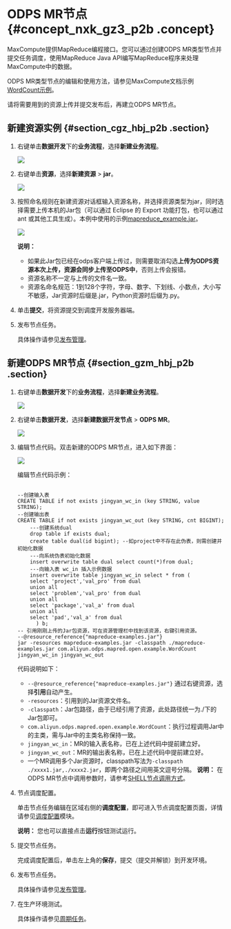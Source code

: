 # ODPS MR节点 {#concept_nxk_gz3_p2b .concept}

MaxCompute提供MapReduce编程接口。您可以通过创建ODPS MR类型节点并提交任务调度，使用MapReduce Java API编写MapReduce程序来处理MaxCompute中的数据。

ODPS MR类型节点的编辑和使用方法，请参见MaxCompute文档示例[WordCount示例](https://www.alibabacloud.com/help/doc-detail/27886.htm)。

请将需要用到的资源上传并提交发布后，再建立ODPS MR节点。

## 新建资源实例 {#section_cgz_hbj_p2b .section}

1.  右键单击**数据开发**下的**业务流程**，选择**新建业务流程**。

    ![](http://static-aliyun-doc.oss-cn-hangzhou.aliyuncs.com/assets/img/16288/15519450047643_zh-CN.png)

2.  右键单击**资源**，选择**新建资源** \> **jar**。

    ![](http://static-aliyun-doc.oss-cn-hangzhou.aliyuncs.com/assets/img/16294/15519450047720_zh-CN.png)

3.  按照命名规则在新建资源对话框输入资源名称，并选择资源类型为jar，同时选择需要上传本机的Jar包（可以通过 Eclipse 的 Export 功能打包，也可以通过 ant 或其他工具生成）。本例中使用的示例[mapreduce\_example.jar](http://docs-aliyun.cn-hangzhou.oss.aliyun-inc.com/assets/attach/57148/cn_zh/1534313773021/mapreduce-examples.jar)。

    ![](http://static-aliyun-doc.oss-cn-hangzhou.aliyuncs.com/assets/img/16294/15519450047721_zh-CN.png)

    **说明：** 

    -   如果此Jar包已经在odps客户端上传过，则需要取消勾选**上传为ODPS资源本次上传，资源会同步上传至ODPS中**，否则上传会报错。
    -   资源名称不一定与上传的文件名一致。
    -   资源名命名规范：1到128个字符，字母、数字、下划线、小数点，大小写不敏感，Jar资源时后缀是.jar，Python资源时后缀为.py。
4.  单击**提交**，将资源提交到调度开发服务器端。
5.  发布节点任务。

    具体操作请参见[发布管理](intl.zh-CN/使用指南/数据开发/发布管理/任务发布.md#)。


## 新建ODPS MR节点 {#section_gzm_hbj_p2b .section}

1.  右键单击**数据开发**下的**业务流程**，选择**新建业务流程**。

    ![](http://static-aliyun-doc.oss-cn-hangzhou.aliyuncs.com/assets/img/16292/15519450047651_zh-CN.png)

2.  右键单击**数据开发**，选择**新建数据开发节点** \> **ODPS MR**。

    ![](http://static-aliyun-doc.oss-cn-hangzhou.aliyuncs.com/assets/img/16294/15519450047723_zh-CN.png)

3.  编辑节点代码。双击新建的ODPS MR节点，进入如下界面：

    ![](http://static-aliyun-doc.oss-cn-hangzhou.aliyuncs.com/assets/img/16294/15519450057724_zh-CN.png)

    编辑节点代码示例：

    ```
    
    --创建输入表
    CREATE TABLE if not exists jingyan_wc_in (key STRING, value STRING);
    --创建输出表
    CREATE TABLE if not exists jingyan_wc_out (key STRING, cnt BIGINT);
        ---创建系统dual
        drop table if exists dual;
        create table dual(id bigint); --如project中不存在此伪表，则需创建并初始化数据
        ---向系统伪表初始化数据
        insert overwrite table dual select count(*)from dual;
        ---向输入表 wc_in 插入示例数据
        insert overwrite table jingyan_wc_in select * from (
        select 'project','val_pro' from dual 
        union all 
        select 'problem','val_pro' from dual
        union all 
        select 'package','val_a' from dual
        union all 
        select 'pad','val_a' from dual
          ) b;
    -- 引用刚刚上传的Jar包资源，可在资源管理栏中找到该资源，右键引用资源。
    --@resource_reference{"mapreduce-examples.jar"}
    jar -resources mapreduce-examples.jar -classpath ./mapreduce-examples.jar com.aliyun.odps.mapred.open.example.WordCount jingyan_wc_in jingyan_wc_out
    ```

    代码说明如下：

    -   `--@resource_reference{"mapreduce-examples.jar"}` 通过右键资源，选择**引用**自动产生。
    -   `-resources`：引用到的Jar资源文件名。
    -   `-classpath`：Jar包路径，由于已经引用了资源，此处路径统一为./下的Jar包即可。
    -   `com.aliyun.odps.mapred.open.example.WordCount`：执行过程调用Jar中的主类，需与Jar中的主类名称保持一致。
    -   `jingyan_wc_in`：MR的输入表名称，已在上述代码中提前建立好。
    -   `jingyan_wc_out`：MR的输出表名称，已在上述代码中提前建立好。
    -   一个MR调用多个Jar资源时，classpath写法为`-classpath ./xxxx1.jar,./xxxx2.jar`，即两个路径之间用英文逗号分隔。
    **说明：** 在ODPS MR节点中调用参数时，请参考[SHELL节点调用方式](intl.zh-CN/使用指南/数据开发/节点类型/SHELL节点.md#ol_jhv_yz4_p2b)。

4.  节点调度配置。

    单击节点任务编辑在区域右侧的**调度配置**，即可进入节点调度配置页面，详情请参见[调度配置](intl.zh-CN/使用指南/数据开发/调度配置/基本属性.md#)模块。

    **说明：** 您也可以直接点击**运行**按钮测试运行。

5.  提交节点任务。

    完成调度配置后，单击左上角的**保存**，提交（提交并解锁）到开发环境。

6.  发布节点任务。

    具体操作请参见[发布管理](intl.zh-CN/使用指南/数据开发/发布管理/任务发布.md#)。

7.  在生产环境测试。

    具体操作请参见[周期任务](intl.zh-CN/使用指南/运维中心/任务列表/周期任务.md#)。


